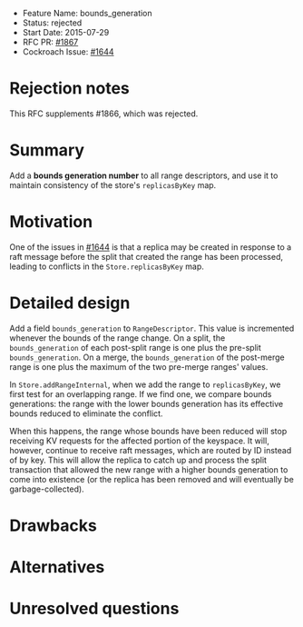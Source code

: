- Feature Name: bounds_generation
- Status: rejected
- Start Date: 2015-07-29
- RFC PR: [#1867](https://github.com/weisslj/cockroach/pull/1867)
- Cockroach Issue: [#1644](https://github.com/weisslj/cockroach/issues/1644)

# Rejection notes

This RFC supplements  #1866, which was rejected.

# Summary

Add a **bounds generation number** to all range descriptors, and use
it to maintain consistency of the store's `replicasByKey` map.

# Motivation

One of the issues in
[#1644](https://github.com/weisslj/cockroach/issues/1644) is that
a replica may be created in response to a raft message before the
split that created the range has been processed, leading to conflicts
in the `Store.replicasByKey` map.

# Detailed design

Add a field `bounds_generation` to `RangeDescriptor`. This value is
incremented whenever the bounds of the range change. On a split, the
`bounds_generation` of each post-split range is one plus the pre-split
`bounds_generation`. On a merge, the `bounds_generation` of the
post-merge range is one plus the maximum of the two pre-merge ranges'
values.

In `Store.addRangeInternal`, when we add the range to `replicasByKey`,
we first test for an overlapping range. If we find one, we compare
bounds generations: the range with the lower bounds generation has its
effective bounds reduced to eliminate the conflict.

When this happens, the range whose bounds have been reduced will stop
receiving KV requests for the affected portion of the keyspace. It
will, however, continue to receive raft messages, which are routed by
ID instead of by key. This will allow the replica to catch up and
process the split transaction that allowed the new range with a higher bounds generation to come into existence (or the replica has been removed and will eventually be garbage-collected).

# Drawbacks

# Alternatives

# Unresolved questions
